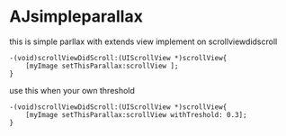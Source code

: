 # AJsimpleparallax
this is simple parllax with extends view 
implement on scrollviewdidscroll

```obj-c
-(void)scrollViewDidScroll:(UIScrollView *)scrollView{
    [myImage setThisParallax:scrollView ];
}

```
use this when your own threshold
```obj-c
-(void)scrollViewDidScroll:(UIScrollView *)scrollView{
    [myImage setThisParallax:scrollView withTreshold: 0.3];
}

```


